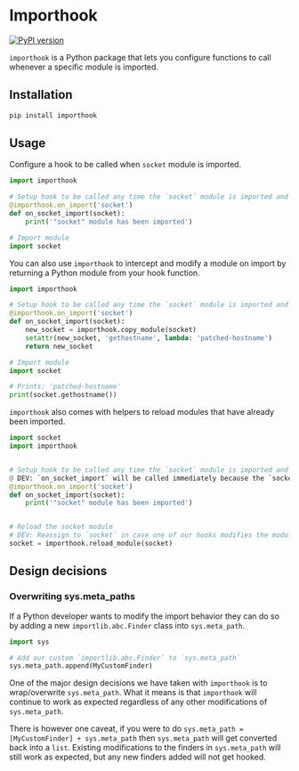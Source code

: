 Importhook
=========

[![PyPI version](https://badge.fury.io/py/importhook.svg)](https://badge.fury.io/py/importhook)

`importhook` is a Python package that lets you configure functions to call whenever a specific module is imported.


## Installation

```bash
pip install importhook
```

## Usage
Configure a hook to be called when `socket` module is imported.

```python
import importhook

# Setup hook to be called any time the `socket` module is imported and loaded into module cache
@importhook.on_import('socket')
def on_socket_import(socket):
    print('"socket" module has been imported')

# Import module
import socket
```


You can also use `importhook` to intercept and modify a module on import by returning a Python module from your hook function.

```python
import importhook

# Setup hook to be called any time the `socket` module is imported and loaded into module cache
@importhook.on_import('socket')
def on_socket_import(socket):
    new_socket = importhook.copy_module(socket)
    setattr(new_socket, 'gethostname', lambda: 'patched-hostname')
    return new_socket

# Import module
import socket

# Prints: 'patched-hostname'
print(socket.gethostname())
```


`importhook` also comes with helpers to reload modules that have already been imported.

```python
import socket
import importhook


# Setup hook to be called any time the `socket` module is imported and loaded into module cache
@ DEV: `on_socket_import` will be called immediately because the `socket` module is already loaded
@importhook.on_import('socket')
def on_socket_import(socket):
    print('"socket" module has been imported')


# Reload the socket module
# DEV: Reassign to `socket` in case one of our hooks modifies the module
socket = importhook.reload_module(socket)
```
## Design decisions
### Overwriting sys.meta_paths
If a Python developer wants to modify the import behavior they can do so by adding a new `importlib.abc.Finder`
class into `sys.meta_path`.

```python
import sys

# Add our custom `importlib.abc.Finder` to `sys.meta_path`
sys.meta_path.append(MyCustomFinder)
```

One of the major design decisions we have taken with `importhook` is to wrap/overwrite `sys.meta_path`.
What it means is that `importhook` will continue to work as expected regardless of any other modifications of `sys.meta_path`.

There is however one caveat, if you were to do `sys.meta_path = [MyCustomFinder] + sys.meta_path` then `sys.meta_path` will get
converted back into a `list`. Existing modifications to the finders in `sys.meta_path` will still work as expected, but any
new finders added will not get hooked.
